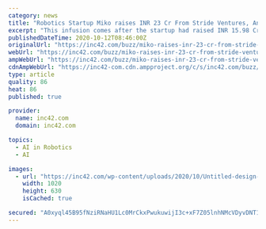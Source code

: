 ```yaml
---
category: news
title: "Robotics Startup Miko raises INR 23 Cr From Stride Ventures, Angel Investors"
excerpt: "This infusion comes after the startup had raised INR 15.98 Cr from investors such as WNS group CEO and NASSCOM’s chairman Keshav Rurugesh, Inderjit Kaur Arora, Suresh Subramani, Giridhar Sanjeevi and a few others last year."
publishedDateTime: 2020-10-12T08:46:00Z
originalUrl: "https://inc42.com/buzz/miko-raises-inr-23-cr-from-stride-ventures-angel-investors/"
webUrl: "https://inc42.com/buzz/miko-raises-inr-23-cr-from-stride-ventures-angel-investors/"
ampWebUrl: "https://inc42.com/buzz/miko-raises-inr-23-cr-from-stride-ventures-angel-investors/amp/"
cdnAmpWebUrl: "https://inc42-com.cdn.ampproject.org/c/s/inc42.com/buzz/miko-raises-inr-23-cr-from-stride-ventures-angel-investors/amp/"
type: article
quality: 86
heat: 86
published: true

provider:
  name: inc42.com
  domain: inc42.com

topics:
  - AI in Robotics
  - AI

images:
  - url: "https://inc42.com/wp-content/uploads/2020/10/Untitled-design-11-1.jpg"
    width: 1020
    height: 630
    isCached: true

secured: "A0xyql45B95fNziRNaHU1Lc0MrCkxPwukuwijI3c+xF7Z05lnhNMcVDyvDNT1lMMl/hEmMschoXSojZrfC75oUI4kBpar+zRRZtjqPx/CcfSMBw/IyjiXPV1N06YlkAofNgLXE+US/wRHP9Wur1/ymNVXbvO2wI0g2rkKN/2wzYgWm/NuErqK8aNvAclp4Hnohk+882JVlykChu0e5mCo1d/oNqURErc54wRZXvIZPawPdt8P6YVOJmwsNXQt5ARzMHr3QTeEyDXsUHA62UTdk+x5pv8Oucb+VenLRYPAwgUfdMK7bx4oS9YrjwqgejGKjzfrXxl07BSSaEgMrJtlIT68RxVXXStcRz8dBUkzhs=;p4S1HCJCiMJs76zckwJp9g=="
---
```


